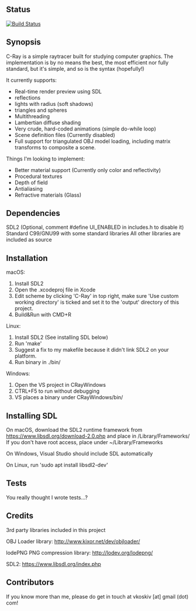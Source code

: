 ## Status

[![Build Status](https://semaphoreci.com/api/v1/vkoskiv/c-ray/branches/master/badge.svg)](https://semaphoreci.com/vkoskiv/c-ray)

## Synopsis

C-Ray is a simple raytracer built for studying computer graphics. The implementation is by no means the best, the most efficient nor fully standard, but it's simple, and so is the syntax (hopefully!)

It currently supports:
- Real-time render preview using SDL
- reflections
- lights with radius (soft shadows)
- triangles and spheres
- Multithreading
- Lambertian diffuse shading
- Very crude, hard-coded animations (simple do-while loop)
- Scene definition files (Currently disabled)
- Full support for triangulated OBJ model loading, including matrix transforms to composite a scene.

Things I'm looking to implement:
- Better material support (Currently only color and reflectivity)
- Procedural textures
- Depth of field
- Antialiasing
- Refractive materials (Glass)

## Dependencies

SDL2 (Optional, comment #define UI_ENABLED in includes.h to disable it)
Standard C99/GNU99 with some standard libraries
All other libraries are included as source

## Installation

macOS:
1. Install SDL2
2. Open the .xcodeproj file in Xcode
3. Edit scheme by clicking 'C-Ray' in top right, make sure 'Use custom working directory' is ticked and set it to the 'output' directory of this project.
4. Build&Run with CMD+R

Linux:
1. Install SDL2 (See installing SDL below)
2. Run 'make'
3. Suggest a fix to my makefile because it didn't link SDL2 on your platform.
4. Run binary in ./bin/

Windows:
1. Open the VS project in CRayWindows
2. CTRL+F5 to run without debugging
3. VS places a binary under CRayWindows/bin/

## Installing SDL

On macOS, download the SDL2 runtime framework from https://www.libsdl.org/download-2.0.php and place in /Library/Frameworks/
If you don't have root access, place under ~/Library/Frameworks

On Windows, Visual Studio should include SDL automatically

On Linux, run 'sudo apt install libsdl2-dev'

## Tests

You really thought I wrote tests...?

## Credits

3rd party libraries included in this project

OBJ Loader library: http://www.kixor.net/dev/objloader/

lodePNG PNG compression library: http://lodev.org/lodepng/

SDL2: https://www.libsdl.org/index.php

## Contributors

If you know more than me, please do get in touch at vkoskiv [at] gmail (dot) com!

